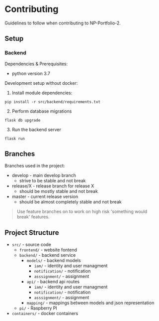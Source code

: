 # Contributing
Guidelines to follow when contributing to NP-Portfolio-2.

## Setup

### Backend
Dependencies & Prerequisites:
- python version 3.7

Development setup without docker:
1. Install module dependencies:
```
pip install -r src/backend/requirements.txt
```
2. Perform database migrations
```
flask db upgrade
```
3. Run the backend server
```
flask run
```

## Branches
Branches used in the project:
- develop - main develop branch
    - strive to be stable and not break
- release/X - release branch for release X
    - should be mostly stable and not break
- master - current release version
    - should be almost completely stable and not break
> Use feature branches on to work on high risk 'something would break' features.

## Project Structure
- `src/` - source code
    - `frontend/` - website fontend
    - `backend/` - backend service
        - `models/` - backend models
            - `iam/` - identity and user managment 
            - `notification/` - notification 
            - `asssignment/` - assignment 
        - `api/` - backend api routes
            - `iam/` - identity and user managment 
            - `notification/` - notification 
            - `asssignment/` - assignment 
        - `mapping/` - mappings between models and json representation
    - `pi/` - Raspberry PI
- `containers/` - docker containers 
